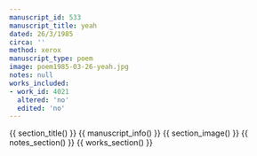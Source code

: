```yaml
---
manuscript_id: 533
manuscript_title: yeah
dated: 26/3/1985
circa: ''
method: xerox
manuscript_type: poem
image: poem1985-03-26-yeah.jpg
notes: null
works_included:
- work_id: 4021
  altered: 'no'
  edited: 'no'
---
```


{{ section_title() }}
{{ manuscript_info() }}
{{ section_image() }}
{{ notes_section() }}
{{ works_section() }}

